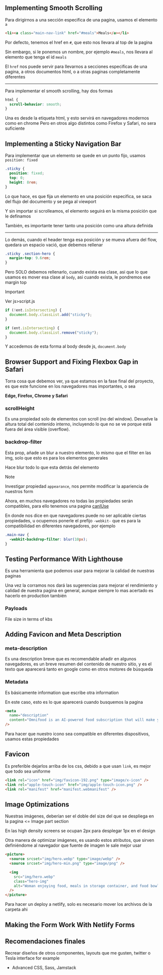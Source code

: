## Implementing Smooth Scrolling

Para dirigirnos a una sección especifica de una pagina, usamos el elemento `a`

```html
<li><a class="main-nav-link" href="#meals">Meals</a></li>
```

Por defecto, tenemos el href en `#`, que esto nos llevara al top de la pagina

Sin embargo, si le ponemos un nombre, por ejemplo `#meals`, nos llevara al elemento que tenga el id `meals`

El `href` nos puede servir para llevarnos a secciones especificas de una pagina, a otros documentos html, o a otras paginas completamente diferentes

---

Para implementar el smooth scrolling, hay dos formas

```css
html {
  scroll-behavior: smooth;
}
```

Una es desde la etiqueta html, y esto servirá en navegadores modernos como en chrome
Pero en otros algo distintos como Firefox y Safari, no sera suficiente

## Implementing a Sticky Navigation Bar

Para implementar que un elemento se quede en un punto fijo, usamos `position: fixed`

```css
.sticky {
  position: fixed;
  top: 0;
  height: 8rem;
}
```

Lo que hace, es que fija un elemento en una posición especifica, se saca del flujo del documento y se pega al viewport

Y sin importar si scrolleamos, el elemento seguirá en la misma posición que le definamos

También, es importante tener tanto una posición como una altura definida

---

Lo demás, cuando el header tenga esa posición y se mueva afuera del flow, quedara un espacio vació, que debemos rellenar

```css
.sticky .section-hero {
  margin-top: 9.6rem;
}
```

Pero SOLO debemos rellenarlo, cuando exista esa clase, asi que lo que usamos es mover esa clase al `body`, asi cuando exista, le pondremos ese margin top

> [!IMPORTANT]
> Ver js>script.js

```js
if (!ent.isIntersecting) {
  document.body.classList.add("sticky");
}

if (ent.isIntersecting) {
  document.body.classList.remove("sticky");
}
```

Y accedemos de esta forma al body desde js, `document.body`

## Browser Support and Fixing Flexbox Gap in Safari

Torra cosa que debemos ver, ya que estamos en la fase final del proyecto, es que este funcione en los navegadores mas importantes, o sea

**Edge, Firefox, Chrome y Safari**

### scrollHeight

Es una propiedad solo de elementos con scroll (no del window).
Devuelve la altura total del contenido interno, incluyendo lo que no se ve porque está fuera del área visible (overflow).

### backdrop-filter

Esta prop, añade un blur a nuestro elemento, lo mismo que el filter en las img, solo que esto es para los elementos generales

Hace blur todo lo que esta detrás del elemento

> [!NOTE]
> Investigar propiedad `appearance`, nos permite modificar la apariencia de nuestros form

Ahora, en muchos navegadores no todas las propiedades serán compatibles, para ello tenemos una pagina [canIUse](https://caniuse.com/)

En donde nos dice en que navegadores puede no ser aplicable ciertas propiedades, u ocupemos ponerle el prefijo `-webkit-` que es para la compatibilidad en diferentes navegadores, por ejemplo

```css
.main-nav {
  -webkit-backdrop-filter: blur(10px);
}
```

## Testing Performance With Lighthouse

Es una herramienta que podemos usar para mejorar la calidad de nuestras paginas

Una vez la corramos nos dará las sugerencias para mejorar el rendimiento y calidad de nuestra pagina en general, aunque siempre lo mas acertado es hacerlo en production también

### Payloads

File size in terms of kbs

## Adding Favicon and Meta Description

### meta-description

Es una description breve que es recomendable añadir en algunos navegadores, es un breve resumen del contenido de nuestro sitio, y es el texto que aparecerá tanto en google como en otros motores de búsqueda

### Metadata

Es básicamente information que escribe otra information

En este caso, esto es lo que aparecerá cuando busquemos la pagina

```html
<meta
  name="description"
  content="Omnifood is an AI-powered food subscription that will make you eat healthy again, 365 days per year. It's tailored to your personal tastes and nutritional needs."
/>
```

Para hacer que nuestro icono sea compatible en diferentes dispositivos, usamos estas propiedades

## Favicon

Es preferible dejarlos arriba de los css, debido a que usan `link`, es mejor que todo sea uniforme

```html
<link rel="icon" href="img/favicon-192.png" type="image/x-icon" />
<link rel="apple-touch-icon" href="img/apple-touch-icon.png" />
<link rel="manifest" href="manifest.webmanifest" />
```

## Image Optimizations

Nuestras imágenes, deberían ser el doble del size del que se despliega en la pagina <= Image part section

En las high density screens se ocupan 2px para desplegar 1px en el design

Otra manera de optimizar imágenes, es usando estos atributos, que sirven definiéndome al navegador que fuente de imagen le sale mejor usar

```html
<picture>
  <source srcset="img/hero.webp" type="image/webp" />
  <source srcset="img/hero-min.png" type="image/png" />

  <img
    src="img/hero.webp"
    class="hero-img"
    alt="Woman enjoying food, meals in storage container, and food bowls on a table"
  />
</picture>
```

Para hacer un deploy a netlify, solo es necesario mover los archivos de la carpeta ahi

## Making the Form Work With Netlify Forms

## Recomendaciones finales

Recrear diseños de otros componentes, layouts que me gusten, twitter o Tesla interface for example

- Advanced CSS, Sass, Jamstack
